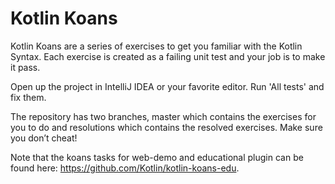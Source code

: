Kotlin Koans
===========

Kotlin Koans are a series of exercises to get you familiar with the Kotlin Syntax. 
Each exercise is created as a failing unit test and your job is to make it pass. 

Open up the project in IntelliJ IDEA or your favorite editor. 
Run 'All tests' and fix them.

The repository has two branches, master which contains the exercises for you to do and resolutions which contains the resolved exercises. 
Make sure you don’t cheat!

Note that the koans tasks for web-demo and educational plugin can be found here: https://github.com/Kotlin/kotlin-koans-edu.
